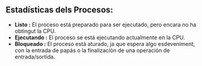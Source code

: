 ## Estadísticas dels Procesos:
- **Listo :** El proceso está preparado para ser ejecutado, pero encara no ha obtingut la CPU.
- **Ejecutando :** El proceso se está ejecutando actualmente en la CPU.
- **Bloqueado :** El proceso está aturado, ja que espera algo esdeveniment, con la entrada de papás o la finalización de una operación de entrada/sortida.
